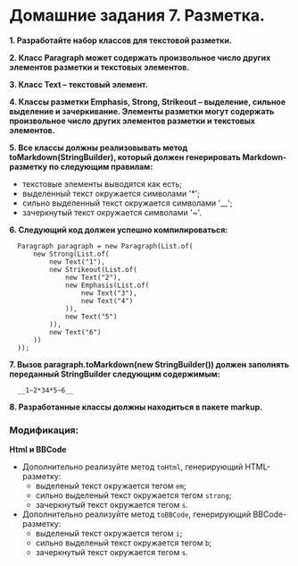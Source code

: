 # Домашние задания 7. Разметка.

**1. Разработайте набор классов для текстовой разметки.**

**2. Класс Paragraph может содержать произвольное число других элементов разметки и текстовых элементов.**

**3. Класс Text – текстовый элемент.**

**4. Классы разметки Emphasis, Strong, Strikeout – выделение, сильное выделение и зачеркивание. 
Элементы разметки могут содержать произвольное число других элементов разметки и текстовых элементов.**

**5. Все классы должны реализовывать метод toMarkdown(StringBuilder), который должен генерировать Markdown-разметку по следующим правилам:**
  - текстовые элементы выводятся как есть;
  - выделенный текст окружается символами '*';
  - сильно выделенный текст окружается символами '__';
  - зачеркнутый текст окружается символами '~'.

**6. Следующий код должен успешно компилироваться:**

      Paragraph paragraph = new Paragraph(List.of(
          new Strong(List.of(
              new Text("1"),
              new Strikeout(List.of(
                  new Text("2"),
                  new Emphasis(List.of(
                      new Text("3"),
                      new Text("4")
                  )),
                  new Text("5")
              )),
              new Text("6")
          ))
      ));
**7. Вызов paragraph.toMarkdown(new StringBuilder()) должен заполнять переданный StringBuilder следующим содержимым:**
      
      __1~2*34*5~6__
**8. Разработанные классы должны находиться в пакете markup.**

### Модификация:
**Html и BBCode** 
* Дополнительно реализуйте метод `toHtml`, генерирующий HTML-разметку:
  - выделеный текст окружается тегом `em`;
  - сильно выделеный текст окружается тегом `strong`;
  - зачеркнутый текст окружается тегом `s`.
* Дополнительно реализуйте метод `toBBCode`, генерирующий BBCode-разметку:
  - выделеный текст окружается тегом `i`;
  - сильно выделеный текст окружается тегом `b`;
  - зачеркнутый текст окружается тегом `s`.
